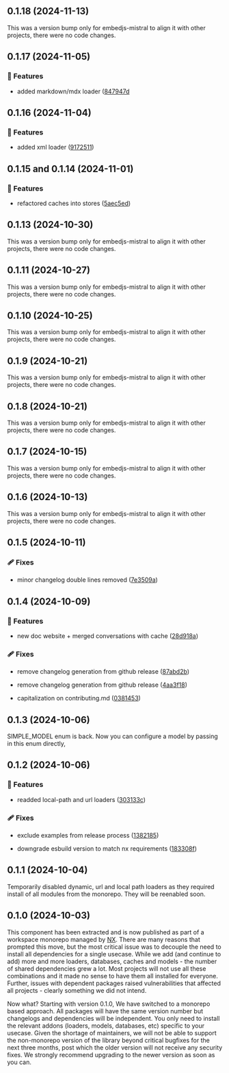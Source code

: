 ## 0.1.18 (2024-11-13)

This was a version bump only for embedjs-mistral to align it with other projects, there were no code changes.

## 0.1.17 (2024-11-05)

### 🚀 Features

-   added markdown/mdx loader ([847947d](https://github.com/llm-tools/embedJs/commit/847947d)

## 0.1.16 (2024-11-04)

### 🚀 Features

-   added xml loader ([9172511](https://github.com/llm-tools/embedJs/commit/9172511))

## 0.1.15 and 0.1.14 (2024-11-01)

### 🚀 Features

-   refactored caches into stores ([5aec5ed](https://github.com/llm-tools/embedJs/commit/5aec5ed))

## 0.1.13 (2024-10-30)

This was a version bump only for embedjs-mistral to align it with other projects, there were no code changes.

## 0.1.11 (2024-10-27)

This was a version bump only for embedjs-mistral to align it with other projects, there were no code changes.

## 0.1.10 (2024-10-25)

This was a version bump only for embedjs-mistral to align it with other projects, there were no code changes.

## 0.1.9 (2024-10-21)

This was a version bump only for embedjs-mistral to align it with other projects, there were no code changes.

## 0.1.8 (2024-10-21)

This was a version bump only for embedjs-mistral to align it with other projects, there were no code changes.

## 0.1.7 (2024-10-15)

This was a version bump only for embedjs-mistral to align it with other projects, there were no code changes.

## 0.1.6 (2024-10-13)

This was a version bump only for embedjs-mistral to align it with other projects, there were no code changes.

## 0.1.5 (2024-10-11)

### 🩹 Fixes

-   minor changelog double lines removed ([7e3509a](https://github.com/llm-tools/embedJs/commit/7e3509a))

## 0.1.4 (2024-10-09)

### 🚀 Features

-   new doc website + merged conversations with cache ([28d918a](https://github.com/llm-tools/embedJs/commit/28d918a))

### 🩹 Fixes

-   remove changelog generation from github release ([87abd2b](https://github.com/llm-tools/embedJs/commit/87abd2b))

-   remove changelog generation from github release ([4aa3f18](https://github.com/llm-tools/embedJs/commit/4aa3f18))

-   capitalization on contributing.md ([0381453](https://github.com/llm-tools/embedJs/commit/0381453))

## 0.1.3 (2024-10-06)

SIMPLE_MODEL enum is back. Now you can configure a model by passing in this enum directly,

## 0.1.2 (2024-10-06)

### 🚀 Features

-   readded local-path and url loaders ([303133c](https://github.com/llm-tools/embedJs/commit/303133c))

### 🩹 Fixes

-   exclude examples from release process ([1382185](https://github.com/llm-tools/embedJs/commit/1382185))

-   downgrade esbuild version to match nx requirements ([183308f](https://github.com/llm-tools/embedJs/commit/183308f))

## 0.1.1 (2024-10-04)

Temporarily disabled dynamic, url and local path loaders as they required install of all modules from the monorepo. They will be reenabled soon.

## 0.1.0 (2024-10-03)

This component has been extracted and is now published as part of a workspace monorepo managed by [NX](https://nx.dev/). There are many reasons that prompted this move, but the most critical issue was to decouple the need to install all dependencies for a single usecase. While we add (and continue to add) more and more loaders, databases, caches and models - the number of shared dependencies grew a lot. Most projects will not use all these combinations and it made no sense to have them all installed for everyone. Further, issues with dependent packages raised vulnerabilities that affected all projects - clearly something we did not intend.

Now what? Starting with version 0.1.0, We have switched to a monorepo based approach. All packages will have the same version number but changelogs and dependencies will be independent. You only need to install the relevant addons (loaders, models, databases, etc) specific to your usecase. Given the shortage of maintainers, we will not be able to support the non-monorepo version of the library beyond critical bugfixes for the next three months, post which the older version will not receive any security fixes. We strongly recommend upgrading to the newer version as soon as you can.
